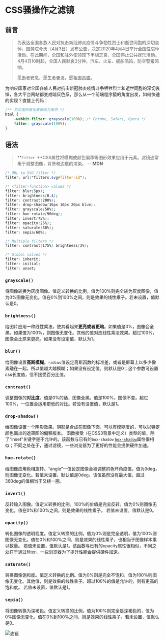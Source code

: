 

# CSS骚操作之滤镜

## 前言

>  为表达全国各族人民对抗击新冠肺炎疫情斗争牺牲烈士和逝世同胞的深切哀悼，国务院今天（4月3日）发布公告，决定2020年4月4日举行全国性哀悼活动。在此期间，全国和驻外使领馆下半旗志哀，全国停止公共娱乐活动。4月4日10时起，全国人民默哀3分钟，汽车、火车、舰船鸣笛，防空警报鸣响。
>
> 愿逝者安息，愿生者奋发，愿祖国昌盛。

为响应国家对全国各族人民对抗击新冠肺炎疫情斗争牺牲烈士和逝世同胞的深切哀悼，各大平台网站都变成暗灰色系，那么从一个前端程序猿的角度出发，如何快速的实现？直接上代码：

```css
/** 将页面所有元素修改为黑白 */
html {
    -webkit-filter: grayscale(100%); /* Chrome, Safari, Opera */
    filter: grayscale(100%);
}
```

## 语法

> **`filter `**CSS属性将模糊或颜色偏移等图形效果应用于元素。滤镜通常用于调整图像，背景和边框的渲染。 -- **MDN**

```css
/* URL to SVG filter */
filter: url("filters.svg#filter-id");

/* <filter-function> values */
filter: blur(5px);
filter: brightness(0.4);
filter: contrast(200%);
filter: drop-shadow(16px 16px 20px blue);
filter: grayscale(50%);
filter: hue-rotate(90deg);
filter: invert(75%);
filter: opacity(25%);
filter: saturate(30%);
filter: sepia(60%);

/* Multiple filters */
filter: contrast(175%) brightness(3%);

/* Global values */
filter: inherit;
filter: initial;
filter: unset;
```

###  `grayscale()`

将图像转换为灰度图像。值定义转换的比例。值为100%则完全转为灰度图像，值为0%图像无变化。值在0%到100%之间，则是效果的线性乘子。若未设置，值默认是0。

### `brightness()`

给图片应用一种线性乘法，使其看起来**更亮或者更暗**。如果值是0%，图像会全黑。如果值为100%，则图像无变化。其他的值对应线性乘法效果。超过100%，图像会比原来更亮。如果没有设定值，默认为1。

### `blur()`

给图像设置**高斯模糊**。`radius`值设定高斯函数的标准差，或者是屏幕上以多少像素融在一起，所以值越大越模糊；如果没有设定值，则默认是0；这个参数可设置css长度值，但不接受百分比值。

### `contrast()`

调整图像的**对比度**。值是0%的话，图像全黑。值是100%，图像不变。超过100%，一位置会运用更低的对比。若没有设置值，默认是1。

### `drop-shadow()`

给图像设置一个阴影效果。阴影是合成在图像下面，可以有模糊度的，可以以特定颜色画出的遮罩图的偏移版本。 函数接受`（`在CSS3背景中定义）类型的值，除了“inset”关键字是不允许的。该函数与已有的`box-shadow` [`box-shadow`](https://developer.mozilla.org/zh-CN/docs/Web/CSS/box-shadow)属性很相似；不同之处在于，通过滤镜，一些浏览器为了更好的性能会提供硬件加速。

### `hue-rotate()`

给图像应用色相旋转。“angle”一值设定图像会被调整的色环角度值。值为0deg，则图像无变化。若值未设置，默认值是0deg。该值虽然没有最大值，超过360deg的值相当于又绕一圈。

### `invert()`

反转输入图像。值定义转换的比例。100%的价值是完全反转。值为0%则图像无变化。值在0%和100%之间，则是效果的线性乘子。 若值未设置，值默认是0。

### `opacity()`

转化图像的透明程度。值定义转换的比例。值为0%则是完全透明，值为100%则图像无变化。值在0%和100%之间，则是效果的线性乘子，也相当于图像样本乘以数量。 若值未设置，值默认是1。该函数与已有的opacity属性很相似，不同之处在于通过filter，一些浏览器为了提升性能会提供硬件加速。

### `saturate()`

转换图像饱和度。值定义转换的比例。值为0%则是完全不饱和，值为100%则图像无变化。其他值，则是效果的线性乘子。超过100%的值是允许的，则有更高的饱和度。 若值未设置，值默认是1。

### `sepia()`

将图像转换为深褐色。值定义转换的比例。值为100%则完全是深褐色的，值为0%图像无变化。值在0%到100%之间，则是效果的线性乘子。若未设置，值默认是0。

![滤镜](https://raw.githubusercontent.com/Jokul518/fe-growth-path/master/imgs/CSS/滤镜.png)